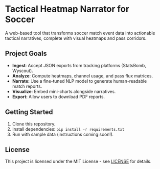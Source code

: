 # Tactical Heatmap Narrator for Soccer

A web-based tool that transforms soccer match event data into actionable tactical narratives, complete with visual heatmaps and pass corridors.

## Project Goals

- **Ingest**: Accept JSON exports from tracking platforms (StatsBomb, Wyscout).
- **Analyze**: Compute heatmaps, channel usage, and pass flux matrices.
- **Narrate**: Use a fine-tuned NLP model to generate human-readable match reports.
- **Visualize**: Embed mini-charts alongside narratives.
- **Export**: Allow users to download PDF reports.

## Getting Started

1. Clone this repository.
2. Install dependencies: `pip install -r requirements.txt`
3. Run with sample data (instructions coming soon!).

## License

This project is licensed under the MIT License - see [LICENSE](LICENSE) for details.
